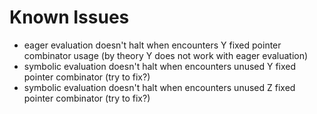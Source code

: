 # Known Issues

- eager evaluation doesn't halt when encounters Y fixed pointer combinator usage (by theory Y does not work with eager evaluation)
- symbolic evaluation doesn't halt when encounters unused Y fixed pointer combinator (try to fix?)
- symbolic evaluation doesn't halt when encounters unused Z fixed pointer combinator (try to fix?)
